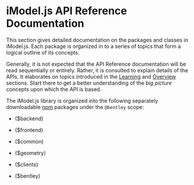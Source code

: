 # iModel.js API Reference Documentation

This section gives detailed documentation on the packages and classes in iModel.js. Each package is organized in to a series of topics that form a
logical outline of its concepts.

Generally, it is not expected that the API Reference documentation will be read sequentially or entirely. Rather, it
is consulted to explain details of the APIs. It elaborates on topics introduced in the [Learning](../learning/index.md) and [Overview](../learning/index.md) sections. Start there to get a
better understanding of the *big picture* concepts upon which the API is based.

The iModel.js library is organized into the following separately downloadable [npm](https://www.npmjs.com/) packages under the `@bentley` scope:

- ($backend)

- ($frontend)

- ($common)

- ($geometry)

- ($clients)

- ($bentley)
